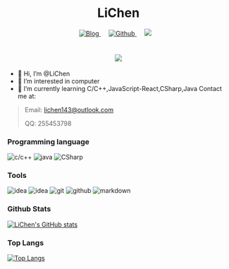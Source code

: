 <h1 align="center">LiChen</h1>
<div align="center">
  <a href="https://blog.lc233.ml" target="_blank">
    <img alt="Blog" src="https://img.shields.io/badge/Blog-blog.lc233.ml-%231D7EA7.svg?logo=wordpress&logoColor=white" />
  </a>&emsp;
  <a href="https://github.com/LiChen0459" target="_blank">
    <img alt="Github" src="https://img.shields.io/badge/GitHub-LiChen-%2312100E.svg?logo=Github&logoColor=white" />
  </a>&emsp;
  <a href="https://space.bilibili.com/674991004/"><img src="https://img.shields.io/badge/bilibili-B%E7%AB%99-ff69b4"></a>&emsp;

</div>
<!-- 动态打字效果 -->
<h1 align="center">
  <a href="https://sunguoqi.com/">
    <img src="https://readme-typing-svg.herokuapp.com/?lines=print('HelloWorld');Hello,LiChen;&center=true&size=27">
  </a>
</h1>



- 👋 Hi, I’m @LiChen
- 👀 I’m interested in computer
- 🌱 I’m currently learning C/C++,JavaScript-React,CSharp,Java
Contact me at:
> 
> Email: lichen143@outlook.com
> 
> QQ: 255453798


### Programming language
![c/c++](https://img.shields.io/badge/-c/c++-blue?style=for-the-badge&logo=c&logoColor=white)
![java](https://img.shields.io/badge/-java-blue?style=for-the-badge&logo=java&logoColor=white)
![CSharp](https://img.shields.io/badge/-CSharp-blue?style=for-the-badge&logo=java&logoColor=white)

### Tools
![idea](https://img.shields.io/badge/-VisualStudio-black?style=for-the-badge&logo=visualstudio&logoColor=white)
![idea](https://img.shields.io/badge/-idea-black?style=for-the-badge&logo=intellij-idea&logoColor=white)
![git](https://img.shields.io/badge/-git-black?style=for-the-badge&logo=git&logoColor=white)
![github](https://img.shields.io/badge/github-black?style=for-the-badge&logo=github&logoColor=white)
![markdown](https://img.shields.io/badge/-markdown-black?style=for-the-badge&logo=markdown&logoColor=white)

### Github Stats
[![LiChen's GitHub stats](https://github-readme-stats.vercel.app/api?username=LiChen0459&show_icons=true)](https://github.com/anuraghazra/github-readme-stats)
### Top Langs
[![Top Langs](https://github-readme-stats.vercel.app/api/top-langs/?username=LiChen0459&layout=compact&langs_count=8&card_width=445)](https://github.com/anuraghazra/github-readme-stats)
<!---
LiChen0459/LiChen0459 is a ✨ special ✨ repository because its `README.md` (this file) appears on your GitHub profile.
You can click the Preview link to take a look at your changes.
--->
